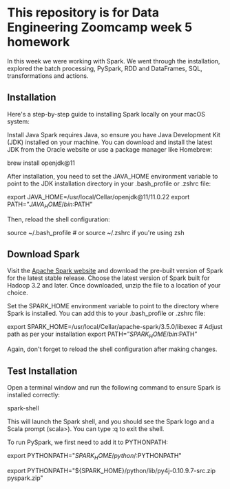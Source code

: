 # This repository is for Data Engineering Zoomcamp week 5 homework

In this week we were working with Spark. We went through the installation, explored the batch processing, PySpark, RDD and DataFrames, SQL, transformations and actions.

## Installation

Here's a step-by-step guide to installing Spark locally on your macOS system:

Install Java 
Spark requires Java, so ensure you have Java Development Kit (JDK) installed on your machine. You can download and install the latest JDK from the Oracle website or use a package manager like Homebrew:

brew install openjdk@11

After installation, you need to set the JAVA_HOME environment variable to point to the JDK installation directory in your .bash_profile or .zshrc file:


export JAVA_HOME=/usr/local/Cellar/openjdk@11/11.0.22
export PATH=”$JAVA_HOME/bin:$PATH”

Then, reload the shell configuration:

source ~/.bash_profile  # or source ~/.zshrc if you're using zsh

## Download Spark 

Visit the [Apache Spark website](https://spark.apache.org/downloads.html) and download the pre-built version of Spark for the latest stable release. Choose the latest version of Spark built for Hadoop 3.2 and later. Once downloaded, unzip the file to a location of your choice.

Set the SPARK_HOME environment variable to point to the directory where Spark is installed. You can add this to your .bash_profile or .zshrc file:

export SPARK_HOME=/usr/local/Cellar/apache-spark/3.5.0/libexec  # Adjust path as per your installation
export PATH=”$SPARK_HOME/bin:$PATH”

Again, don't forget to reload the shell configuration after making changes.

## Test Installation 

Open a terminal window and run the following command to ensure Spark is installed correctly:

spark-shell

This will launch the Spark shell, and you should see the Spark logo and a Scala prompt (scala>). You can type :q to exit the shell.

To run PySpark, we first need to add it to PYTHONPATH:

export PYTHONPATH="${SPARK_HOME}/python/:$PYTHONPATH"

export PYTHONPATH="${SPARK_HOME}/python/lib/py4j-0.10.9.7-src.zip pyspark.zip"


